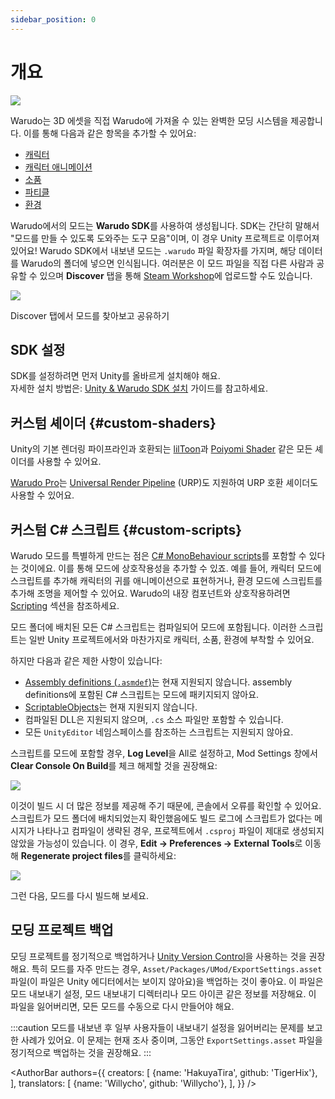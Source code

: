 ```yaml
---
sidebar_position: 0
---
```


# 개요

![](/doc-img/mod-cover.jpg)

Warudo는 3D 에셋을 직접 Warudo에 가져올 수 있는 완벽한 모딩 시스템을 제공합니다. 이를 통해 다음과 같은 항목을 추가할 수 있어요:

* [캐릭터](character-mod)
* [캐릭터 애니메이션](character-animation-mod)
* [소품](prop-mod)
* [파티클](particle-mod)
* [환경](environment-mod)

Warudo에서의 모드는 **Warudo SDK**를 사용하여 생성됩니다. SDK는 간단히 말해서 "모드를 만들 수 있도록 도와주는 도구 모음"이며, 이 경우 Unity 프로젝트로 이루어져 있어요! Warudo SDK에서 내보낸 모드는 `.warudo` 파일 확장자를 가지며, 해당 데이터를 Warudo의 폴더에 넣으면 인식됩니다. 여러분은 이 모드 파일을 직접 다른 사람과 공유할 수 있으며 **Discover** 탭을 통해 [Steam Workshop](https://steamcommunity.com/app/2079120/workshop/)에 업로드할 수도 있습니다.

![](/doc-img/en-mod-8.png)
<p class="img-desc">Discover 탭에서 모드를 찾아보고 공유하기</p>

## SDK 설정

SDK를 설정하려면 먼저 Unity를 올바르게 설치해야 해요.  
자세한 설치 방법은: [Unity & Warudo SDK 설치](../modding/sdk-installation.md) 가이드를 참고하세요.

## 커스텀 셰이더 {#custom-shaders}

Unity의 기본 렌더링 파이프라인과 호환되는 [lilToon](https://lilxyzw.github.io/lilToon/#/)과 [Poiyomi Shader](https://www.poiyomi.com/) 같은 모든 셰이더를 사용할 수 있어요.

[Warudo Pro](../pro.md)는 [Universal Render Pipeline](https://docs.unity3d.com/Manual/com.unity.render-pipelines.universal.html) (URP)도 지원하여 URP 호환 셰이더도 사용할 수 있어요.

## 커스텀 C# 스크립트 {#custom-scripts}

Warudo 모드를 특별하게 만드는 점은 [C# MonoBehaviour scripts](https://docs.unity3d.com/ScriptReference/MonoBehaviour.html)를 포함할 수 있다는 것이에요. 이를 통해 모드에 상호작용성을 추가할 수 있죠. 예를 들어, 캐릭터 모드에 스크립트를 추가해 캐릭터의 귀를 애니메이션으로 표현하거나, 환경 모드에 스크립트를 추가해 조명을 제어할 수 있어요. Warudo의 내장 컴포넌트와 상호작용하려면  [Scripting](../scripting/overview) 섹션을 참조하세요.

모드 폴더에 배치된 모든 C# 스크립트는 컴파일되어 모드에 포함됩니다. 이러한 스크립트는 일반 Unity 프로젝트에서와 마찬가지로 캐릭터, 소품, 환경에 부착할 수 있어요.

하지만 다음과 같은 제한 사항이 있습니다:

* [Assembly definitions (`.asmdef`)](https://docs.unity3d.com/Manual/ScriptCompilationAssemblyDefinitionFiles.html)는 현재 지원되지 않습니다. assembly definitions에 포함된 C# 스크립트는 모드에 패키지되지 않아요.
* [ScriptableObjects](https://docs.unity3d.com/ScriptReference/ScriptableObject.html)는 현재 지원되지 않습니다.
* 컴파일된 DLL은 지원되지 않으며, `.cs` 소스 파일만 포함할 수 있습니다.
* 모든 `UnityEditor` 네임스페이스를 참조하는 스크립트는 지원되지 않아요.

스크립트를 모드에 포함할 경우, **Log Level**을 All로 설정하고, Mod Settings 창에서 **Clear Console On Build**를 체크 해제할 것을 권장해요:

![](/doc-img/en-mod-13.png)

이것이 빌드 시 더 많은 정보를 제공해 주기 때문에, 콘솔에서 오류를 확인할 수 있어요. 스크립트가 모드 폴더에 배치되었는지 확인했음에도 빌드 로그에 스크립트가 없다는 메시지가 나타나고 컴파일이 생략된 경우, 프로젝트에서 `.csproj` 파일이 제대로 생성되지 않았을 가능성이 있습니다. 이 경우, **Edit → Preferences → External Tools**로 이동해 **Regenerate project files**를 클릭하세요:

![](/doc-img/en-mod-12.png)

그런 다음, 모드를 다시 빌드해 보세요.

## 모딩 프로젝트 백업

모딩 프로젝트를 정기적으로 백업하거나 [Unity Version Control](https://unity.com/solutions/version-control)을 사용하는 것을 권장해요. 특히 모드를 자주 만드는 경우, `Asset/Packages/UMod/ExportSettings.asset` 파일(이 파일은 Unity 에디터에서는 보이지 않아요)을 백업하는 것이 좋아요. 이 파일은 모드 내보내기 설정, 모드 내보내기 디렉터리나 모드 아이콘 같은 정보를 저장해요. 이 파일을 잃어버리면, 모든 모드를 수동으로 다시 만들어야 해요.

:::caution
모드를 내보낸 후 일부 사용자들이 내보내기 설정을 잃어버리는 문제를 보고한 사례가 있어요. 이 문제는 현재 조사 중이며, 그동안 `ExportSettings.asset` 파일을 정기적으로 백업하는 것을 권장해요.
:::

<AuthorBar authors={{
  creators: [
    {name: 'HakuyaTira', github: 'TigerHix'},
  ],
  translators: [
    {name: 'Willycho', github: 'Willycho'},
  ],
}} />
